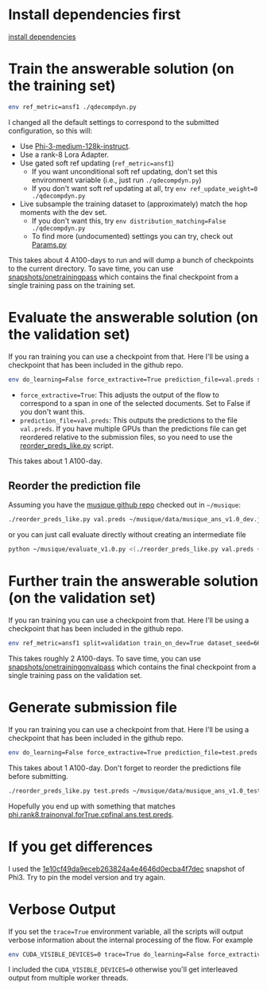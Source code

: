 # Install dependencies first

[install dependencies](../README.md)

# Train the answerable solution (on the training set)

```bash
env ref_metric=ansf1 ./qdecompdyn.py
```

I changed all the default settings to correspond to the submitted configuration, so this will:
* Use [Phi-3-medium-128k-instruct](https://huggingface.co/microsoft/Phi-3-medium-128k-instruct).
* Use a rank-8 Lora Adapter.
* Use gated soft ref updating (`ref_metric=ansf1`)
   * If you want unconditional soft ref updating, don't set this environment variable (i.e., just run `./qdecompdyn.py`)
   * If you don't want soft ref updating at all, try `env ref_update_weight=0 ./qdecompdyn.py`
* Live subsample the training dataset to (approximately) match the hop moments with the dev set.
   * If you don't want this, try `env distribution_matching=False ./qdecompdyn.py`
   * To find more (undocumented) settings you can try, check out [Params.py](Params.py)

This takes about 4 A100-days to run and will dump a bunch of checkpoints to the current directory.  To save time, you can use [snapshots/onetrainingpass](snapshots/onetrainingpass) which contains the final checkpoint from a single training pass on the training set.

# Evaluate the answerable solution (on the validation set)

If you ran training you can use a checkpoint from that.  Here I'll be using a checkpoint that has been included in the github repo.

```bash
env do_learning=False force_extractive=True prediction_file=val.preds split=validation final_model_id=snapshots/onetrainingpass/save_musique_qdecompdyn_final_final ./qdecompdyn.py
```

* `force_extractive=True`: This adjusts the output of the flow to correspond to a span in one of the selected documents.  Set to False if you don't want this.
* `prediction_file=val.preds`: This outputs the predictions to the file `val.preds`.  If you have multiple GPUs than the predictions file can get reordered relative to the submission files, so you need to use the [reorder_preds_like.py](reorder_preds_like.py) script.

This takes about 1 A100-day.

## Reorder the prediction file

Assuming you have the [musique github repo](https://github.com/stonybrooknlp/musique) checked out in `~/musique`:
```bash
./reorder_preds_like.py val.preds ~/musique/data/musique_ans_v1.0_dev.jsonl > val.inorder.preds
```
or you can just call evaluate directly without creating an intermediate file
```bash
python ~/musique/evaluate_v1.0.py <(./reorder_preds_like.py val.preds ~/musique/data/musique_ans_v1.0_dev.jsonl) ~/musique/data/musique_ans_v1.0_dev.jsonl
```

# Further train the answerable solution (on the validation set)

If you ran training you can use a checkpoint from that.  Here I'll be using a checkpoint that has been included in the github repo.
```bash
env ref_metric=ansf1 split=validation train_on_dev=True dataset_seed=666 final_model_id=snapshots/onetrainingpass/save_musique_qdecompdyn_final_final ./qdecompdyn.py
```
This takes roughly 2 A100-days.  To save time, you can use [snapshots/onetrainingonvalpass](snapshots/onetrainingonvalpass) which contains the final checkpoint from a single training pass on the validation set.

# Generate submission file

If you ran training you can use a checkpoint from that. Here I'll be using a checkpoint that has been included in the github repo.
```bash
env do_learning=False force_extractive=True prediction_file=test.preds split=test final_model_id=snapshots/onetrainonvalpass/save_musique_qdecompdyn_final_final ./qdecompdyn.py
```
This takes about 1 A100-day.  Don't forget to reorder the predictions file before submitting.
```bash
./reorder_preds_like.py test.preds ~/musique/data/musique_ans_v1.0_test.jsonl > test.inorder.preds
```
Hopefully you end up with something that matches [phi.rank8.trainonval.forTrue.cpfinal.ans.test.preds](phi.rank8.trainonval.forTrue.cpfinal.ans.test.preds).

# If you get differences

I used the [1e10cf49da9eceb263824a4e4646d0ecba4f7dec](https://huggingface.co/microsoft/Phi-3-medium-128k-instruct/commit/1e10cf49da9eceb263824a4e4646d0ecba4f7dec) snapshot of Phi3.  Try to pin the model version and try again. 

# Verbose Output

If you set the `trace=True` environment variable, all the scripts will output verbose information about the internal processing of the flow.  For example
```bash
env CUDA_VISIBLE_DEVICES=0 trace=True do_learning=False force_extractive=True split=validation final_model_id=snapshots/onetrainingpass/save_musique_qdecompdyn_final_final ./qdecompdyn.py
```
I included the `CUDA_VISIBLE_DEVICES=0` otherwise you'll get interleaved output from multiple worker threads.
